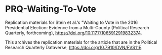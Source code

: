 # PRQ-Waiting-To-Vote
Replication materials for Stein et al.'s "Waiting to Vote in the 2016 Presidential Election:  Evidence from a Multi-County (Political Research Quarterly, forthcoming), https://doi.org/10.1177/1065912919832374.

This archives the replication materials for the article that are in the Political Research Quarterly Dataverse, https://doi.org/10.7910/DVN/FVS11E.
